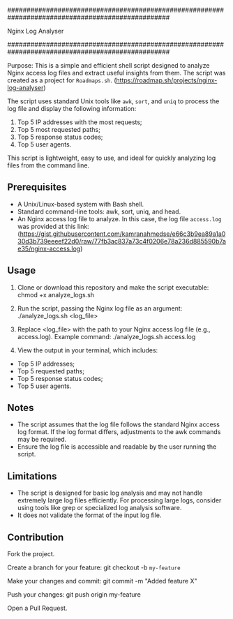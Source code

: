 ##################################################################################################

Nginx Log Analyser

##################################################################################################

Purpose: This is a simple and efficient shell script designed to analyze Nginx access log files and extract useful insights from them. The script was created as a project for `Roadmaps.sh`.
(https://roadmap.sh/projects/nginx-log-analyser)

The script uses standard Unix tools like `awk`, `sort`, and `uniq` to process the log file and display the following information:

1. Top 5 IP addresses with the most requests;
2. Top 5 most requested paths;
3. Top 5 response status codes;
4. Top 5 user agents.

This script is lightweight, easy to use, and ideal for quickly analyzing log files from the command line. 

## Prerequisites ##

- A Unix/Linux-based system with Bash shell.
- Standard command-line tools: awk, sort, uniq, and head.
- An Nginx access log file to analyze.
   In this case, the log file `access.log` was provided at this link:
   (https://gist.githubusercontent.com/kamranahmedse/e66c3b9ea89a1a030d3b739eeeef22d0/raw/77fb3ac837a73c4f0206e78a236d885590b7ae35/nginx-access.log)

## Usage ##

1. Clone or download this repository and make the script executable:
   chmod +x analyze_logs.sh

2. Run the script, passing the Nginx log file as an argument:
   ./analyze_logs.sh <log_file>

3. Replace <log_file> with the path to your Nginx access log file (e.g., access.log).
Example command:
   ./analyze_logs.sh access.log

4. View the output in your terminal, which includes:
- Top 5 IP addresses;
- Top 5 requested paths;
- Top 5 response status codes;
- Top 5 user agents.

## Notes ## 

- The script assumes that the log file follows the standard Nginx access log format. If the log format differs, adjustments to the awk commands may be required.
- Ensure the log file is accessible and readable by the user running the script.

## Limitations ##

- The script is designed for basic log analysis and may not handle extremely large log files efficiently. For processing large logs, consider using tools like grep or specialized log analysis software.
- It does not validate the format of the input log file.

## Contribution ##

Fork the project.

Create a branch for your feature:
   git checkout -b `my-feature`

Make your changes and commit:
   git commit -m "Added feature X"

Push your changes:
   git push origin my-feature

Open a Pull Request.